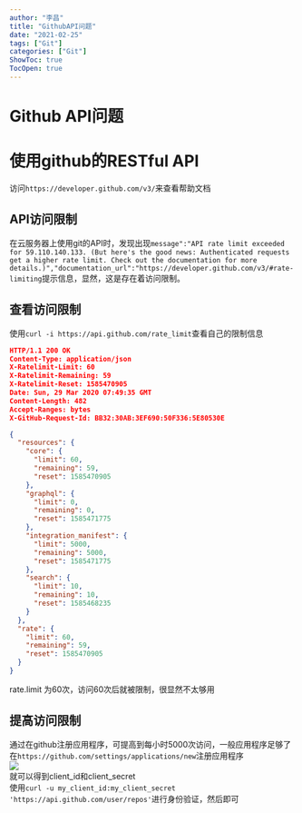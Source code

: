 ```yaml
---
author: "李昌"
title: "GithubAPI问题"
date: "2021-02-25"
tags: ["Git"]
categories: ["Git"]
ShowToc: true
TocOpen: true
---
```


# Github API问题

# 使用github的RESTful API

访问```https://developer.github.com/v3/```来查看帮助文档

## API访问限制

在云服务器上使用git的API时，发现出现```message":"API rate limit exceeded for 59.110.140.133. (But here's the good news: Authenticated requests get a higher rate limit. Check out the documentation for more details.)","documentation_url":"https://developer.github.com/v3/#rate-limiting```提示信息，显然，这是存在着访问限制。

## 查看访问限制

使用```curl -i https://api.github.com/rate_limit```查看自己的限制信息
```json
HTTP/1.1 200 OK
Content-Type: application/json
X-Ratelimit-Limit: 60
X-Ratelimit-Remaining: 59
X-Ratelimit-Reset: 1585470905
Date: Sun, 29 Mar 2020 07:49:35 GMT
Content-Length: 482
Accept-Ranges: bytes
X-GitHub-Request-Id: BB32:30AB:3EF690:50F336:5E80530E

{
  "resources": {
    "core": {
      "limit": 60,
      "remaining": 59,
      "reset": 1585470905
    },
    "graphql": {
      "limit": 0,
      "remaining": 0,
      "reset": 1585471775
    },
    "integration_manifest": {
      "limit": 5000,
      "remaining": 5000,
      "reset": 1585471775
    },
    "search": {
      "limit": 10,
      "remaining": 10,
      "reset": 1585468235
    }
  },
  "rate": {
    "limit": 60,
    "remaining": 59,
    "reset": 1585470905
  }
}
```
rate.limit 为60次，访问60次后就被限制，很显然不太够用

## 提高访问限制
通过在github注册应用程序，可提高到每小时5000次访问，一般应用程序足够了
在```https://github.com/settings/applications/new```注册应用程序  
![](https://www.wangbase.com/blogimg/asset/201904/bg2019042102.jpg)  
就可以得到client_id和client_secret  
使用```curl -u my_client_id:my_client_secret 'https://api.github.com/user/repos'```进行身份验证，然后即可
